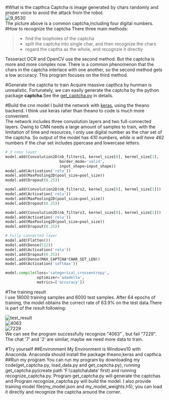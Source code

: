 #What is the capthca
Captcha is image  generated by chars randomly and proper voice to avoid the attack from the robot.   
![9_9530](https://cloud.githubusercontent.com/assets/5999851/21477290/41594870-cb7b-11e6-8d3e-4e0c24af37f1.jpg)    
The picture above is a common captcha,including four digital numbers.  
#How to recognize the captcha
There three main methods:
> * find the loopholes of the captcha
> * spilt the captcha into single char, and then recognize the chars
> * regard the captha as the whole, and recognzie it directly   

Tesseract OCR and OpenCV use the second method. But the captcha is more and more complex now. There is a common phenomenon that the chars in the captcha interlace with one another, so the second method gets a low accuracy. This program focuses on the third method. 

#Generate the captcha to train
Acquire massive capthca by hunman is unrealistic. Fortunately, we can easily generate the captcha by the python package **captcha**.See the [get_captcha.py](https://github.com/scnuhealthy/cnn_keras_captcha/blob/master/code/get_train_set.py) in details.

#Build the cnn model
I build the network with [keras](https://github.com/fchollet/keras), using the theano backend. I think use keras raher than theano to code is much more convenient.     
The network includes three convolution layers and two full-connected layers. Owing to CNN needs a large amount of samples to train, with the limitation of time and resources, I only use digital number as the char set of the captcha. So output of the model has 4*10 numbers, while is will have 4*62 numbers if the char set includes ppercase and lowercase letters.
```python
# 3 conv layer
model.add(Convolution2D(nb_filters1, kernel_size[0], kernel_size[1],
                        border_mode='valid',
                        input_shape=input_shape))
model.add(Activation('relu'))
model.add(MaxPooling2D(pool_size=pool_size))
model.add(Dropout(0.25))

model.add(Convolution2D(nb_filters2, kernel_size[0], kernel_size[1]))
model.add(Activation('relu'))
model.add(MaxPooling2D(pool_size=pool_size))
model.add(Dropout(0.25))

model.add(Convolution2D(nb_filters3, kernel_size[0], kernel_size[1]))
model.add(Activation('relu'))
model.add(MaxPooling2D(pool_size=pool_size))
model.add(Dropout(0.25))

# Fully connected layer
model.add(Flatten())
model.add(Dense(512))
model.add(Activation('relu'))
model.add(Dropout(0.25))
model.add(Dense(MAX_CAPTCHA*CHAR_SET_LEN))
model.add(Activation('softmax'))

model.compile(loss='categorical_crossentropy',
              optimizer='adadelta',
              metrics=['accuracy'])
```

#The training result    
I use 18000 training samples and 6000 test samples. After 64 epochs of training, the model obtains the correct rate of 63.9% on the test data.There is part of the result following:    

![test_result](https://github.com/scnuhealthy/cnn_keras_captcha/blob/master/picture/test_result.jpg)  
![4063](https://github.com/scnuhealthy/cnn_keras_captcha/blob/master/picture/9_4063.jpg)    
![7229](https://github.com/scnuhealthy/cnn_keras_captcha/blob/master/picture/15_7229.jpg)   
We can see the program successfully recognize "4063" , but fail "7229". The chat '7' and '2' are similar, maybe we need more data to train.

#Try yourself
##Environment
My Environment is Windows10 with Anaconda. Anaconda should install the package theano,keras and capthca.
##Run my program
You can run my program by downloading my code(get_captcha.py, load_data.py and get_captcha.py), running get_captcha.py(create path 'F:\captcha\data' first) and running recognize_captcha.py. Program get_captcha.py will generate the captchas and Program recognize_captcha.py will build the model. I also provide training model file(my_model.json and my_model_weights.h5), you can load it directly and recognize the captcha around the corner.
